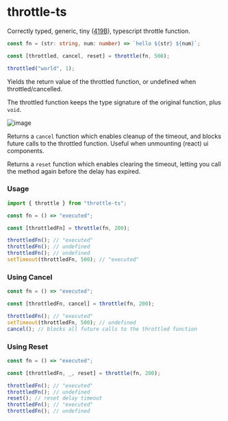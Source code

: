 # throttle-ts

Correctly typed, generic, tiny ([419B](https://bundlephobia.com/package/throttle-ts@1.4.0)), typescript throttle function.

```typescript
const fn = (str: string, num: number) => `hello ${str} ${num}`;

const [throttled, cancel, reset] = throttle(fn, 500);

throttled("world", 1);
```

Yields the return value of the throttled function, or undefined when throttled/cancelled.

The throttled function keeps the type signature of the original function, plus `void`.

![image](https://github.com/user-attachments/assets/d806ab04-1a7b-42a7-907e-44168a3b0988)

Returns a `cancel` function which enables cleanup of the timeout, and blocks future calls to the throttled function. Useful when unmounting (react) ui components.

Returns a `reset` function which enables clearing the timeout, letting you call the method again before the delay has expired.

### Usage

```javascript
import { throttle } from "throttle-ts";
```

```javascript
const fn = () => "executed";

const [throttledFn] = throttle(fn, 200);

throttledFn(); // "executed"
throttledFn(); // undefined
throttledFn(); // undefined
setTimeout(throttledFn, 500); // "executed"
```

### Using Cancel

```javascript
const fn = () => "executed";

const [throttledFn, cancel] = throttle(fn, 200);

throttledFn(); // "executed"
setTimeout(throttledFn, 500); // undefined
cancel(); // blocks all future calls to the throttled function
```

### Using Reset

```javascript
const fn = () => "executed";

const [throttledFn, _, reset] = throttle(fn, 200);

throttledFn(); // "executed"
throttledFn(); // undefined
reset(); // reset delay timeout
throttledFn(); // "executed"
throttledFn(); // undefined
```
